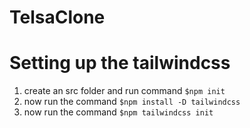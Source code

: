 # TelsaClone
# Setting up the tailwindcss
1. create an src folder and run command ``` $npm init ```
1. now run the command ```$npm install -D tailwindcss ```
1. now run the command ```$npm tailwindcss init```
